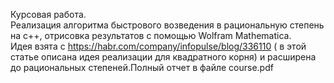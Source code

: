 Курсовая работа.<br />
Реализация алгоритма быстрового возведения в рациональную степень на с++, отрисовка результатов с помощью Wolfram Mathematica.<br />
Идея взята с https://habr.com/company/infopulse/blog/336110 ( в этой статье описана идея реализации для квадратного корня) и расширена до рациональных степеней.Полный отчет в файле course.pdf
